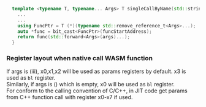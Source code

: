 ```C++
  template <typename T, typename... Args> T singleCallByName(std::string const &funcName, std::string const &signature, Args &&...args) {
    ...
    ...
    using FuncPtr = T (*)(typename std::remove_reference_t<Args>...);
    auto *func = bit_cast<FuncPtr>(funcStartAddress);
    return func(std::forward<Args>(args)...);
  }
```

### Register layout when native call WASM function

If args is (iii), x0,x1,x2 will be used as params registers by default. x3 is used as `bl` register.  
Similarly, if args is () which is empty, x0 will be used as `bl` register.  
For conform to the calling convention of C/C++, in JIT code get params from C++ function call with register x0-x7 if used.
